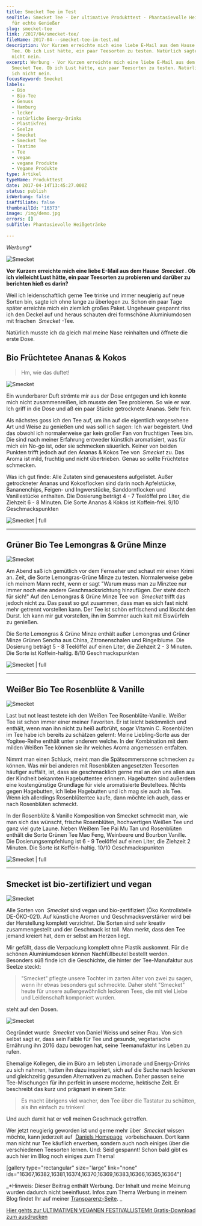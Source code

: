 ```yaml
---
title: Smecket Tee im Test
seoTitle: Smecket Tee - Der ultimative Produkttest - Phantasievolle Heißgetränke
  für echte Genießer
slug: smecket-tee
link: /2017/04/smecket-tee/
fileName: 2017-04---smecket-tee-im-test.md
description: Vor Kurzem erreichte mich eine liebe E-Mail aus dem Hause Smecket
  Tee. Ob ich Lust hätte, ein paar Teesorten zu testen. Natürlich sagte ich
  nicht nein.
excerpt: Werbung - Vor Kurzem erreichte mich eine liebe E-Mail aus dem Hause
  Smecket Tee. Ob ich Lust hätte, ein paar Teesorten zu testen. Natürlich sagte
  ich nicht nein.
focusKeyword: Smecket
labels:
  - Bio
  - Bio-Tee
  - Genuss
  - Hamburg
  - lecker
  - natürliche Energy-Drinks
  - Plastikfrei
  - Seelze
  - Smecket
  - Smecket Tee
  - Teatime
  - Tee
  - vegan
  - vegane Produkte
  - Vegane Produkte
type: Artikel
typeName: Produkttest
date: 2017-04-14T13:45:27.000Z
status: publish
isWerbung: false
isAffiliate: false
thumbnailId: "16373"
image: /img/demo.jpg
errors: []
subTitle: Phantasievolle Heißgetränke
  
---
```


_Werbung\*_

![Smecket](http://cardamonchai.com/wp-content/uploads/2017/04/33611000980_c93e03a3e0_z-640x427.jpg)

**Vor Kurzem erreichte mich eine liebe E-Mail aus dem Hause  _Smecket_ . Ob ich
vielleicht Lust hätte, ein paar Teesorten zu probieren und darüber zu berichten
hieß es darin?**

Weil ich leidenschaftlich gerne Tee trinke und immer neugierig auf neue Sorten
bin, sagte ich ohne lange zu überlegen zu. Schon ein paar Tage später erreichte
mich ein ziemlich großes Paket. Ungeheuer gespannt riss ich den Deckel auf und
heraus schauten drei formschöne Aluminiumdosen mit frischen  _Smecket_ -Tee.

Natürlich musste ich da gleich mal meine Nase reinhalten und öffnete die erste
Dose.

## Bio Früchtetee Ananas &amp; Kokos

> Hm, wie das duftet!

![Smecket](http://cardamonchai.com/wp-content/uploads/2017/04/33954994956_a6ce45346c_z.jpg)

Ein wunderbarer Duft strömte mir aus der Dose entgegen und ich konnte mich nicht
zusammenreißen, ich musste den Tee probieren. So wie er war. Ich griff in die
Dose und aß ein paar Stücke getrocknete Ananas. Sehr fein.

Als nächstes goss ich den Tee auf, um ihn auf die eigentlich vorgesehene Art und
Weise zu genießen und was soll ich sagen: Ich war begeistert. Und das obwohl ich
normalerweise gar kein großer Fan von fruchtigen Tees bin. Die sind nach meiner
Erfahrung entweder künstlich aromatisiert, was für mich ein No-go ist, oder sie
schmecken säuerlich. Keiner von beiden Punkten trifft jedoch auf den Ananas
&amp; Kokos Tee von  _Smecket_ zu. Das Aroma ist mild, fruchtig und nicht
übertrieben. Genau so sollte Früchtetee schmecken.

Was ich gut finde: Alle Zutaten sind genauestens aufgelistet. Außer getrockneter
Ananas und Kokosflocken sind darin noch Apfelstücke, Bananenchips, Feigen- und
Ingwerstücke, Sanddornflocken und Vanillestücke enthalten. Die Dosierung beträgt
4 - 7 Teelöffel pro Liter, die Ziehzeit 6 - 8 Minuten. Die Sorte Ananas &amp;
Kokos ist Koffein-frei. 9/10 Geschmackspunkten

<div style="font-size: 0;"></div>

![Smecket | full](http://cardamonchai.com/wp-content/uploads/2017/04/33996381365_b76c3867ee_z.jpg)

<hr />

## Grüner Bio Tee Lemongras &amp; Grüne Minze

![Smecket](http://cardamonchai.com/wp-content/uploads/2017/04/33183703883_d09072102f_z.jpg)

Am Abend saß ich gemütlich vor dem Fernseher und schaut mir einen Krimi an.
Zeit, die Sorte Lemongras-Grüne Minze zu testen. Normalerweise gebe ich meinem
Mann recht, wenn er sagt "Warum muss man zu Minztee nur immer noch eine andere
Geschmacksrichtung hinzufügen. Der steht doch für sich!" Auf den Lemongras &amp;
Grüne Minze Tee von  _Smecket_ trifft das jedoch nicht zu. Das passt so gut
zusammen, dass man es sich fast nicht mehr getrennt vorstellen kann. Der Tee ist
schön erfrischend und löscht den Durst. Ich kann mir gut vorstellen, ihn im
Sommer auch kalt mit Eiswürfeln zu genießen.

Die Sorte Lemongras &amp; Grüne Minze enthält außer Lemongras und Grüner Minze
Grünen Sencha aus China, Zitronenschalen und Ringelblume. Die Dosierung beträgt
5 - 8 Teelöffel auf einen Liter, die Ziehzeit 2 - 3 Minuten. Die Sorte ist
Koffein-haltig. 8/10 Geschmackspunkten

<div style="font-size: 0;"></div>

![Smecket | full](http://cardamonchai.com/wp-content/uploads/2017/04/33996377795_f9503693e6_z.jpg)

<hr />

## Weißer Bio Tee Rosenblüte &amp; Vanille

![Smecket](http://cardamonchai.com/wp-content/uploads/2017/04/33866715251_29eeef134e_z.jpg)

Last but not least testete ich den Weißen Tee Rosenblüte-Vanille. Weißer Tee ist
schon immer einer meiner Favoriten. Er ist leicht bekömmlich und enthält, wenn
man ihn nicht zu heiß aufbrüht, sogar Vitamin C. Rosenblüten im Tee habe ich
bereits zu schätzen gelernt: Meine Liebling-Sorte aus der Yogitee-Reihe enthält
unter anderem welche. In der Kombination mit dem milden Weißen Tee können sie
ihr weiches Aroma angemessen entfalten.

Nimmt man einen Schluck, meint man die Spätsommersonne schmecken zu können. Was
mir bei anderen mit Rosenblüten angesetzten Teesorten häufiger auffällt, ist,
dass sie geschmacklich gerne mal an den uns allen aus der Kindheit bekannten
Hagebuttentee erinnern. Hagebutten sind außerdem eine kostengünstige Grundlage
für viele aromatisierte Beuteltees. Nichts gegen Hagebutten, ich liebe
Hagebutten und ich mag sie auch als Tee. Wenn ich allerdings Rosenblütentee
kaufe, dann möchte ich auch, dass er nach Rosenblüten schmeckt.

In der Rosenblüte &amp; Vanille Komposition von Smecket schmeckt man, wie man
sich das wünscht, frische Rosenblüten, hochwertigen Weißen Tee und ganz viel
gute Laune. Neben Weißem Tee Pai Mu Tan und Rosenblüten enthält die Sorte Grünen
Tee Mao Feng, Weinbeere und Bourbon Vanille. Die Dosierungsempfehlung ist 6 - 9
Teelöffel auf einen Liter, die Ziehzeit 2 Minuten. Die Sorte ist Koffein-haltig.
10/10 Geschmackspunkten

<div style="font-size: 0;"></div>

![Smecket | full](http://cardamonchai.com/wp-content/uploads/2017/04/33838803752_d2c862a7c7_z.jpg)

<hr />

## Smecket ist bio-zertifiziert und vegan

![Smecket](http://cardamonchai.com/wp-content/uploads/2017/04/33996398955_59e7c7dbb5_z.jpg)

Alle Sorten von  _Smecket_ sind vegan und bio-zertifiziert (Öko Kontrollstelle
DE-ÖKO-021). Auf künstliche Aromen und Geschmacksverstärker wird bei der
Herstellung komplett verzichtet. Die Sorten sind sehr kreativ zusammengestellt
und der Geschmack ist toll. Man merkt, dass den Tee jemand kreiert hat, dem er
selbst am Herzen liegt.

Mir gefällt, dass die Verpackung komplett ohne Plastik auskommt. Für die schönen
Aluminiumdosen können Nachfüllbeutel bestellt werden. Besonders süß finde ich
die Geschichte, die hinter der Tee-Manufaktur aus Seelze steckt:

> "Smecket" pflegte unsere Tochter im zarten Alter von zwei zu sagen, wenn ihr
> etwas besonders gut schmeckte. Daher steht "Smecket" heute für unsere
> außergewöhnlich leckeren Tees, die mit viel Liebe und Leidenschaft komponiert
> wurden.

steht auf den Dosen.

![Smecket](http://cardamonchai.com/wp-content/uploads/2017/04/33153020204_5f46094ff4_z-640x427.jpg)

Gegründet wurde  _Smecket_ von Daniel Weiss und seiner Frau. Von sich selbst
sagt er, dass sein Faible für Tee und gesunde, vegetarische Ernährung ihn 2016
dazu bewogen hat, seine Teemanufaktur ins Leben zu rufen.

Ehemalige Kollegen, die im Büro am liebsten Limonade und Energy-Drinks zu sich
nahmen, hatten ihn dazu inspiriert, sich auf die Suche nach leckeren und
gleichzeitig gesunden Alternativen zu machen. Daher passen seine Tee-Mischungen
für ihn perfekt in unsere moderne, hektische Zeit. Er beschreibt das kurz und
prägnant in einem Satz:

> Es macht übrigens viel wacher, den Tee über die Tastatur zu schütten, als ihn
> einfach zu trinken!

Und auch damit hat er voll meinen Geschmack getroffen.

Wer jetzt neugierig geworden ist und gerne mehr über  _Smecket_ wissen möchte,
kann jederzeit auf  [Daniels Homepage](https://smecket.de/)  vorbeischauen. Dort
kann man nicht nur Tee käuflich erwerben, sondern auch noch einiges über die
verschiedenen Teesorten lernen. Und: Seid gespannt! Schon bald gibt es auch hier
im Blog noch einiges zum Thema!

[gallery type="rectangular" size="large" link="none"
ids="16367,16382,16381,16374,16370,16369,16383,16366,16365,16364"]

_\*Hinweis: Dieser Beitrag enthält Werbung. Der Inhalt und meine Meinung wurden
dadurch nicht beeinflusst. Infos zum Thema Werbung in meinem Blog findet Ihr auf
meiner [Transparenz-Seite](/werbung/). _

[Hier gehts zur ULTIMATIVEN VEGANEN FESTIVALLISTEMit Gratis-Download zum ausdrucken](/2015/03/die-ultimative-vegane-festivalliste)

  